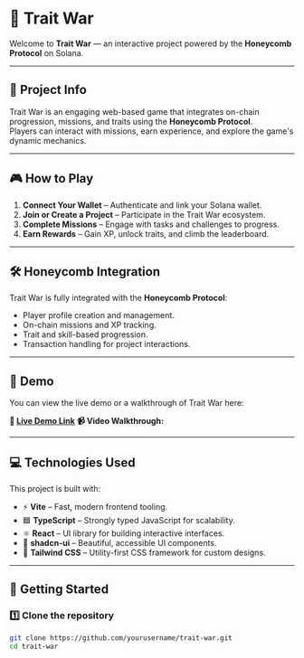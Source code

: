 # 🐝 Trait War

Welcome to **Trait War** — an interactive project powered by the **Honeycomb Protocol** on Solana.

---

## 📜 Project Info

Trait War is an engaging web-based game that integrates on-chain progression, missions, and traits using the **Honeycomb Protocol**.  
Players can interact with missions, earn experience, and explore the game's dynamic mechanics.

---

## 🎮 How to Play

1. **Connect Your Wallet** – Authenticate and link your Solana wallet.
2. **Join or Create a Project** – Participate in the Trait War ecosystem.
3. **Complete Missions** – Engage with tasks and challenges to progress.
4. **Earn Rewards** – Gain XP, unlock traits, and climb the leaderboard.

---

## 🛠 Honeycomb Integration

Trait War is fully integrated with the **Honeycomb Protocol**:
- Player profile creation and management.
- On-chain missions and XP tracking.
- Trait and skill-based progression.
- Transaction handling for project interactions.

---

## 🎥 Demo

You can view the live demo or a walkthrough of Trait War here:  

**🔗 [Live Demo Link](#)** 
**📹 Video Walkthrough:**

---

## 💻 Technologies Used

This project is built with:

- ⚡ **Vite** – Fast, modern frontend tooling.
- 🟦 **TypeScript** – Strongly typed JavaScript for scalability.
- ⚛ **React** – UI library for building interactive interfaces.
- 🎨 **shadcn-ui** – Beautiful, accessible UI components.
- 🌈 **Tailwind CSS** – Utility-first CSS framework for custom designs.

---

## 🚀 Getting Started

### 1️⃣ Clone the repository
```bash
git clone https://github.com/yourusername/trait-war.git
cd trait-war
